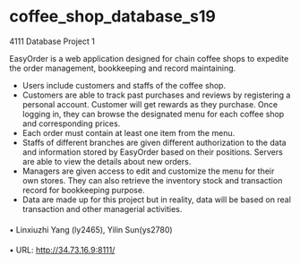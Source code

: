# coffee_shop_database_s19
4111 Database Project 1

EasyOrder is a web application designed for chain coffee shops to expedite the order management, bookkeeping and record maintaining. 
- Users include customers and staffs of the coffee shop. 
- Customers are able to track past purchases and reviews by registering a personal account. Customer will get rewards as they purchase. Once logging in, they can browse the designated menu for each coffee shop and corresponding prices. 
- Each order must contain at least one item from the menu. 
- Staffs of different branches are given different authorization to the data and information stored by EasyOrder based on their positions. Servers are able to view the details about new orders. 
- Managers are given access to edit and customize the menu for their own stores. They can also retrieve the inventory stock and transaction record for bookkeeping purpose. 
- Data are made up for this project but in reality, data will be based on real transaction and other managerial activities.


####
•	Linxiuzhi Yang (ly2465), Yilin Sun(ys2780)
####
•	URL: http://34.73.16.9:8111/
